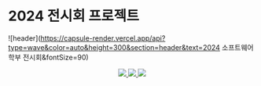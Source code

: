 # 2024 전시회 프로젝트

![header](https://capsule-render.vercel.app/api?type=wave&color=auto&height=300&section=header&text=2024 소프트웨어학부 전시회&fontSize=90)

<p align='center'>
  <a href="https://github.com/kyechan99/capsule-render/labels/Idea">
    <img src="https://img.shields.io/badge/김명훈%20ISSUE%20-%23F7DF1E.svg?&style=for-the-badge&&logoColor=white"/>
  </a>
  <a href="#demo">
    <img src="https://img.shields.io/badge/김민수%20-%234FC08D.svg?&style=for-the-badge&&logoColor=white"/>
  </a>
  <a href="https://capsule-render.vercel.app/">
    <img src="https://img.shields.io/badge/신상경%20-%235c86fa.svg?&style=for-the-badge&&logoColor=white"/>
  </a>
</p>